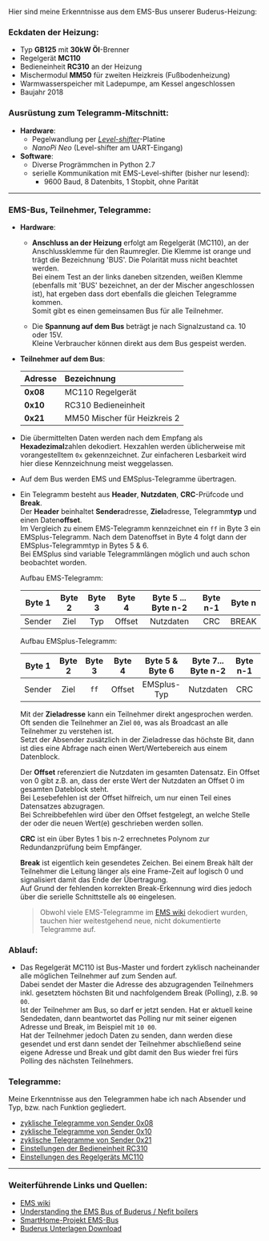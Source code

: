 Hier sind meine Erkenntnisse aus dem EMS-Bus unserer Buderus-Heizung:

### Eckdaten der Heizung:
- Typ **GB125** mit **30kW Öl**-Brenner
- Regelgerät **MC110**
- Bedieneinheit **RC310** an der Heizung
- Mischermodul **MM50** für zweiten Heizkreis (Fußbodenheizung)
- Warmwasserspeicher mit Ladepumpe, am Kessel angeschlossen
- Baujahr 2018


### Ausrüstung zum Telegramm-Mitschnitt:
- **Hardware**: 
  - Pegelwandlung per [_Level-shifter_](https://github.com/Th3M3/ems-bus-HW)-Platine
  - _NanoPi Neo_ (Level-shifter am UART-Eingang)
- **Software**:
  - Diverse Progrämmchen in Python 2.7
  - serielle Kommunikation mit EMS-Level-shifter (bisher nur lesend):
    - 9600 Baud, 8 Datenbits, 1 Stopbit, ohne Parität
---

### EMS-Bus, Teilnehmer, Telegramme:
- **Hardware**:
  - **Anschluss an der Heizung** erfolgt am Regelgerät (MC110), an der Anschlussklemme für den Raumregler. Die Klemme ist orange und trägt die Bezeichnung 'BUS'. Die Polarität muss nicht beachtet werden.<br>Bei einem Test an der links daneben sitzenden, weißen Klemme (ebenfalls mit 'BUS' bezeichnet, an der der Mischer angeschlossen ist), hat ergeben dass dort ebenfalls die gleichen Telegramme kommen.<br>Somit gibt es einen gemeinsamen Bus für alle Teilnehmer.

  - Die **Spannung auf dem Bus** beträgt je nach Signalzustand ca. 10 oder 15V.<br>Kleine Verbraucher können direkt aus dem Bus gespeist werden.

- **Teilnehmer auf dem Bus**:

  | Adresse  | Bezeichnung                  |
  |:---------|:-----------------------------|
  | **0x08** | MC110 Regelgerät             |
  | **0x10** | RC310 Bedieneinheit          |
  | **0x21** | MM50 Mischer für Heizkreis 2 |

- Die übermittelten Daten werden nach dem Empfang als **Hexadezimal**zahlen dekodiert. Hexzahlen werden üblicherweise mit vorangestelltem `0x` gekennzeichnet. Zur einfacheren Lesbarkeit wird hier diese Kennzeichnung meist weggelassen.

- Auf dem Bus werden EMS und EMSplus-Telegramme übertragen.

- Ein Telegramm besteht aus **Header**, **Nutzdaten**, **CRC**-Prüfcode und **Break**.<br>
  Der **Header** beinhaltet **Sender**adresse, **Ziel**adresse, Telegramm**typ** und einen Daten**offset**.<br>
  Im Vergleich zu einem EMS-Telegramm kennzeichnet ein `ff` in Byte 3 ein EMSplus-Telegramm. Nach dem Datenoffset in Byte 4 folgt dann der EMSplus-Telegrammtyp in Bytes 5 & 6.<br>
  Bei EMSplus sind variable Telegrammlängen möglich und auch schon beobachtet worden.

  Aufbau EMS-Telegramm:
  
  |Byte 1|Byte 2|Byte 3|Byte 4|Byte 5 ... Byte n-2|Byte n-1|Byte n|
  |:----:|:----:|:----:|:----:|:-----------------:|:------:|:----:|
  |Sender|Ziel  |Typ   |Offset|Nutzdaten          |CRC     |BREAK |
    
  Aufbau EMSplus-Telegramm:
  
  |Byte 1|Byte 2|Byte 3|Byte 4|Byte 5 & Byte 6| Byte 7... Byte n-2|Byte n-1|Byte n|
  |:----:|:----:|:----:|:----:|:-------------:|:-----------------:|:------:|:----:|
  |Sender|Ziel  |`ff`  |Offset|EMSplus-Typ    |Nutzdaten          |CRC     |BREAK |

  Mit der **Zieladresse** kann ein Teilnehmer direkt angesprochen werden. Oft senden die Teilnehmer an Ziel `00`, was als Broadcast an alle Teilnehmer zu verstehen ist.<br>
  Setzt der Absender zusätzlich in der Zieladresse das höchste Bit, dann ist dies eine Abfrage nach einen Wert/Wertebereich aus einem Datenblock.<br>

  Der **Offset** referenziert die Nutzdaten im gesamten Datensatz. Ein Offset von 0 gibt z.B. an, dass der erste Wert der Nutzdaten an Offset 0 im gesamten Dateblock steht.<br>
  Bei Lesebefehlen ist der Offset hilfreich, um nur einen Teil eines Datensatzes abzugragen.<br>
  Bei Schreibbefehlen wird über den Offset festgelegt, an welche Stelle der oder die neuen Wert(e) geschrieben werden sollen.

  **CRC** ist ein über Bytes 1 bis n-2 errechnetes Polynom zur Redundanzprüfung beim Empfänger.<br>
  
  **Break** ist eigentlich kein gesendetes Zeichen. Bei einem Break hält der Teilnehmer die Leitung länger als eine Frame-Zeit auf logisch 0 und signalisiert damit das Ende der Übertragung.<br>Auf Grund der fehlenden korrekten Break-Erkennung wird dies jedoch über die serielle Schnittstelle als `00` eingelesen.
  > Obwohl viele EMS-Telegramme im [EMS wiki] dekodiert wurden, tauchen hier weitestgehend neue, nicht dokumentierte Telegramme auf.

### Ablauf:
- Das Regelgerät MC110 ist Bus-Master und fordert zyklisch nacheinander alle möglichen Teilnehmer auf zum Senden auf.<br>
  Dabei sendet der Master die Adresse des abzugragenden Teilnehmers inkl. gesetztem höchsten Bit und nachfolgendem Break (Polling), z.B. `90 00`.<br>Ist der Teilnehmer am Bus, so darf er jetzt senden. Hat er aktuell keine Sendedaten, dann beantwortet das Polling nur mit seiner eigenen Adresse und Break, im Beispiel mit `10 00`.<br>Hat der Teilnehmer jedoch Daten zu senden, dann werden diese gesendet und erst dann sendet der Teilnehmer abschließend seine eigene Adresse und Break und gibt damit den Bus wieder frei fürs Polling des nächsten Teilnehmers.<br>


### Telegramme:
Meine Erkenntnisse aus den Telegrammen habe ich nach Absender und Typ, bzw. nach Funktion gegliedert.
- [zyklische Telegramme von Sender 0x08](Quelle_08.md)
- [zyklische Telegramme von Sender 0x10](Quelle_10.md)
- [zyklische Telegramme von Sender 0x21](Quelle_21.md)
- [Einstellungen der Bedieneinheit RC310](Einstellungen%20der%20Bedieneinheit%20RC310.md)
- [Einstellungen des Regelgeräts MC110](Einstellungen%20des%20Regelgeräts%20MC110.md)

---
### Weiterführende Links und Quellen:
- [EMS wiki]
- [Understanding the EMS Bus of Buderus / Nefit boilers]
- [SmartHome-Projekt EMS-Bus]
- [Buderus Unterlagen Download]


[EMS wiki]: https://emswiki.thefischer.net
[Understanding the EMS Bus of Buderus / Nefit boilers]: https://domoticproject.com/ems-bus-buderus-nefit-boiler
[SmartHome-Projekt EMS-Bus]: http://www.kabza.de/MyHome/EMSbus.html
[Buderus Unterlagen Download]: https://www.buderus.de/de/technische-dokumentation
